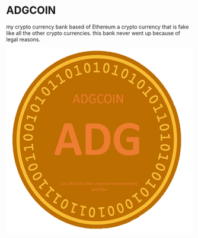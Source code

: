 # ADGCOIN
my crypto currency bank based of Ethereum
a crypto currency that is fake like all the other crypto currencies.
this bank never went up because of legal reasons.

<img src="https://github.com/ADGVLOGS/adgcoin/blob/main/adgcoin.png" width="550" height="500">

